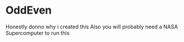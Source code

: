 # OddEven
Honestly donno why i created this
Also you will probably need a NASA Supercomputer to run this
